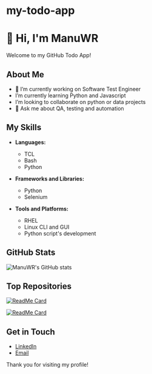 # my-todo-app
# 👋 Hi, I'm ManuWR

Welcome to my GitHub Todo App!

## About Me

- 🔭 I’m currently working on Software Test Engineer
- I’m currently learning Python and Javascript
- I’m looking to collaborate on python or data projects
- 💬 Ask me about QA, testing and automation
  
## My Skills

- **Languages:**
  - TCL
  - Bash
  - Python

- **Frameworks and Libraries:**
  - Python
  - Selenium

- **Tools and Platforms:**
  - RHEL
  - Linux CLI and GUI
  - Python script's development

## GitHub Stats

![ManuWR's GitHub stats](https://github-readme-stats.vercel.app/api?username=ManuWR&show_icons=true&theme=radical)

## Top Repositories

[![ReadMe Card](https://github-readme-stats.vercel.app/api/pin/?username=ManuWR&repo=repository-name&theme=radical)](https://github.com/ManuWR/repository-name)

[![ReadMe Card](https://github-readme-stats.vercel.app/api/pin/?username=ManuWR&repo=another-repository&theme=radical)](https://github.com/ManuWR/another-repository)

## Get in Touch

- [LinkedIn](https://www.linkedin.com/in/manuel-wong-5b07251bb/)
- [Email](mailto:j.m.w.r@hotmail.com)

Thank you for visiting my profile!
